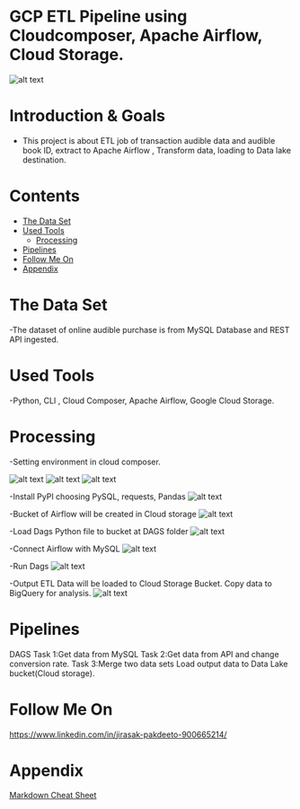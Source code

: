 
# GCP ETL Pipeline using Cloudcomposer, Apache Airflow, Cloud Storage. 
![alt text](https://github.com/Jira-saki/ETL-Pipeline-GCP/blob/main/image/GCP_ETL.png)

# Introduction & Goals
- This project is about ETL job of transaction audible data and audible book ID, extract to Apache Airflow , Transform data, loading to Data lake destination. 


# Contents

- [The Data Set](#the-data-set)
- [Used Tools](#used-tools)
  - [Processing](#processing)
- [Pipelines](#pipelines)
- [Follow Me On](#follow-me-on)
- [Appendix](#appendix)


# The Data Set
-The dataset of online audible purchase is from MySQL Database and REST API ingested. 


# Used Tools
-Python, CLI , Cloud Composer, Apache Airflow, Google Cloud Storage.



# Processing
-Setting environment in cloud composer.


![alt text](https://github.com/Jira-saki/ETL-Pipeline-GCP/blob/main/image/set-env-01.png)
![alt text](https://github.com/Jira-saki/ETL-Pipeline-GCP/blob/main/image/set-env-02.png)
![alt text](https://github.com/Jira-saki/ETL-Pipeline-GCP/blob/main/image/create-pipeline.png)

-Install PyPI choosing PySQL, requests, Pandas
![alt text](https://github.com/Jira-saki/ETL-Pipeline-GCP/blob/main/image/install_PyPI.png)

-Bucket of Airflow will be created in Cloud storage
![alt text](https://github.com/Jira-saki/ETL-Pipeline-GCP/blob/main/image/bucket-from-airflow.png) 

-Load Dags Python file to bucket at DAGS folder 
![alt text](https://github.com/Jira-saki/ETL-Pipeline-GCP/blob/main/image/load-dags-to-gcs.png)

-Connect Airflow with MySQL
![alt text](https://github.com/Jira-saki/ETL-Pipeline-GCP/blob/main/image/connect-mysql.png)

-Run Dags
![alt text](https://github.com/Jira-saki/ETL-Pipeline-GCP/blob/main/image/final_dags.png)

-Output ETL Data will be loaded to Cloud Storage Bucket. Copy data to BigQuery for analysis. 
![alt text](https://github.com/Jira-saki/ETL-Pipeline-GCP/blob/main/image/output-bucket.png)


# Pipelines
DAGS
  Task 1:Get data from MySQL
  Task 2:Get data from API and change conversion rate.
  Task 3:Merge two data sets
Load output data to Data Lake bucket(Cloud storage).




# Follow Me On
https://www.linkedin.com/in/jirasak-pakdeeto-900665214/

# Appendix

[Markdown Cheat Sheet](https://github.com/adam-p/markdown-here/wiki/Markdown-Cheatsheet)

